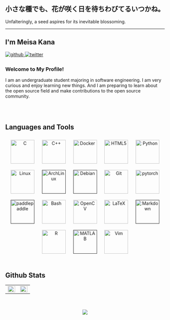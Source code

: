  ## 小さな種でも、花が咲く日を待ちわびてるいつかね。
Unfalteringly, a seed aspires for its inevitable blossoming.
<!-- 
⠀⠀⠀⠀⠀⠀⠀⠀⠀⠀⠀⠀⠀⠀⠀⠀⠀⠀⠀⠀⠀⠀⠀⠀⠀⠀⠀⠀⠀⠀⠀⠀⠀⠀⠀⠀⠀⠀⠀⠀⠀⠀⠀⠀⠀⠀⠀⠀⠀⠀⠀⢀⡠⠖⠙⡀⠀⠀⠀⠀⠀⠀⠀⠀⠀⠀
⠀⠀⠀⠀⠀⠀⠀⠀⠀⠀⠀⠀⠀⠀⠀⠀⠀⠀⠀⠀⠀⠀⠀⠀⠀⣀⣠⠤⠔⠒⠀⠀⠀⠀⠀⠀⠀⠀⢀⠠⢍⣙⠒⠦⢤⣀⠀⠀⣀⠴⠞⠉⠀⠀⠀⡇⠀⠀⠀⠀⠀⠀⠀⠀⠀⠀
⠀⠀⠀⠀⠀⠀⠀⠀⠀⠀⠀⠲⠤⣤⣤⣤⣀⣀⣀⣀⣀⣀⣠⠖⠋⠁⠀⠀⠀⠀⠀⠀⠀⠀⠀⠀⠀⠀⠤⠤⠄⡀⠉⠂⠀⠈⠛⢧⡀⠀⠀⠀⠀⠀⠀⡟⠀⠀⠀⠀⠀⠀⠀⠀⠀⠀
⠀⠀⠀⠀⠀⠀⠀⠀⠀⠀⠸⡀⠀⠀⠀⠀⠀⠀⠀⠀⠀⠀⠀⠀⢀⡤⠒⠉⠀⠀⠀⠀⠀⠀⠀⠀⠀⠀⠀⠀⠀⠀⠀⠀⠀⠀⠀⢀⠉⠀⠀⠀⠀⠀⢀⡇⠀⠀⠀⠀⠀⠀⠀⠀⠀⠀
⠀⠀⠀⠀⠀⠀⠀⠀⠀⠀⠀⣧⠀⠀⠀⠀⠀⠀⠀⠀⠀⠀⢀⡴⠁⠀⠀⠀⠀⠀⠀⠀⠀⠀⠀⠀⠀⠀⠀⠀⠀⠀⠀⠀⠀⠀⠀⠀⠑⣄⠀⠀⠀⠀⣸⠇⠀⠀⠀⠀⠀⠀⠀⠀⠀⠀
⠀⠀⠀⠀⠀⠀⠀⠀⠀⠀⠀⠘⣆⠀⠀⠀⠀⠀⠀⠀⠀⢀⠯⠤⣄⠀⠀⠀⠀⠀⠀⠀⠀⠀⠀⠀⠀⠀⠀⡆⠀⠀⠀⠀⠀⠀⠀⠀⠀⠈⢢⡀⠀⢠⡟⠀⠀⠀⠀⠀⠀⠀⠀⠀⠀⠀
⠀⠀⠀⠀⠀⠀⠀⠀⠀⠀⠀⠀⠘⢆⠀⠀⠀⠀⠀⠀⠀⢦⣀⠀⢀⡉⡇⠀⠀⠀⠀⠀⠀⠀⠀⠀⠀⠀⠀⢸⠀⠀⠇⠀⠀⠀⠀⠀⠀⠀⣄⠱⣤⠏⠀⠀⠀⠀⠀⠀⠀⠀⠀⠀⠀⠀
⠀⠀⠀⠀⠀⠀⠀⠀⠀⠀⢀⡠⠤⠈⠣⠀⠀⠀⠀⠀⡌⠀⠈⠉⠁⠙⠁⠀⡀⠀⠀⠀⠀⢀⠀⠀⠀⠀⠀⢸⡄⠀⢰⠀⠀⠀⡄⠀⠀⠀⢨⠢⡘⣆⠀⠀⠀⠀⠀⠀⠀⠀⠀⠀⠀⠀
⠀⠀⠀⠀⠀⠀⠀⠀⠀⢀⡎⠀⠀⠀⠀⠀⠀⠀⠀⢰⠁⠀⠀⠀⠀⠀⠀⢠⠡⠄⠀⠀⠀⣼⡄⠀⠀⠀⠀⣿⢣⠀⢸⡀⠀⠀⠃⠀⠀⠀⠘⡄⠘⢜⣆⠀⠀⠀⠀⠀⠀⠀⠀⠀⠀⠀
⠀⠀⠀⠀⠀⠀⠀⠀⠀⢸⠇⠀⠀⠀⠀⢡⠀⠀⠀⡎⠀⠀⠀⠀⠀⠀⠈⡜⠀⠀⢀⠆⢠⠇⡇⠀⠀⠀⠀⡟⢸⡆⢸⡎⠆⠀⡀⠀⠀⠀⠀⡇⠈⣎⢻⡄⠀⠀⠀⠀⠀⠀⠀⠀⠀⠀
⠀⠀⠀⠀⠀⠀⠀⠀⠀⣼⠀⠀⠀⠀⠀⢸⡀⠀⢰⠃⠀⠀⠀⠀⡀⢀⣴⠇⠀⣠⢺⢀⡞⠀⢱⠀⠀⠀⢸⠃⠀⡇⢸⢹⠀⠀⡇⠀⠀⠀⠀⣿⠀⢸⠀⢳⠀⠀⠀⠀⠀⠀⠀⠀⠀⠀
⠀⠀⠀⠀⠀⠀⠀⠀⠀⣿⠀⠀⠀⠀⠀⢸⣇⠀⣼⠀⠀⠀⠀⠀⡧⠎⡸⢀⡜⠁⢸⠞⠀⠀⢸⠀⣰⣧⠏⠀⠀⠱⡏⠸⡄⠀⣿⠀⠀⠀⠀⢽⠀⢸⠀⢸⠀⠀⠀⠀⠀⠀⠀⠀⠀⠀
⠀⠀⠀⠀⠀⠀⠀⠀⠀⣿⠀⠀⠀⠀⠀⢸⠻⡄⣿⠀⠀⠀⠀⢰⠁⠀⣣⣭⣶⣶⡄⠀⠀⠀⣌⡴⠁⠉⠀⠀⣀⠀⠁⠀⠁⢸⢹⠀⠀⠀⠀⣿⠀⢸⠀⠘⠀⠀⠀⠀⠀⠀⠀⠀⠀⠀
⠀⠀⠀⠀⠀⠀⠀⠀⠀⡟⠀⠀⠀⠀⠀⣾⠀⠹⡇⠀⠀⠀⠀⢸⠀⠀⠋⠉⠉⠀⠀⠀⠀⠀⠀⠀⠀⠀⠀⠐⠛⠿⢷⡦⠀⠊⣼⠀⠀⠀⠀⣿⠀⠸⡄⠀⠀⠀⠀⠀⠀⠀⠀⠀⠀⠀
⠀⠀⠀⠀⠀⠀⠀⠀⢠⡇⠀⠀⠀⠀⢀⡟⠀⠀⡇⠀⠀⠀⠀⢸⠀⠀⠀⠀⠀⠀⠀⠀⠀⠀⠀⠀⠀⠀⠀⠀⠀⠀⠀⠀⠀⢠⡿⠀⠀⠀⠀⡿⠀⠀⡇⠀⠀⠀⠀⠀⠀⠀⠀⠀⠀⠀
⠀⠀⠀⠀⠀⠀⠀⠀⢸⡇⠀⠀⠀⠀⢸⠇⠀⠀⢷⡾⡄⠀⠀⢸⣄⡀⠀⠀⠀⠀⠀⣀⣀⣀⣄⣀⣀⣀⠀⠀⠀⠀⠀⠀⣰⠏⡇⠀⠀⠀⢰⡇⠀⠀⢻⠀⠀⠀⠀⠀⠀⠀⠀⠀⠀⠀
⠀⠀⠀⠀⠀⠀⠀⠀⢸⠃⠀⠀⠀⢀⡿⠀⠀⠀⠈⠁⠙⣄⠀⠸⣼⡙⠦⣀⡤⣚⠉⠠⠀⠀⡀⠀⠙⢳⣵⡀⠀⠀⢀⣰⠏⣸⠃⠀⢠⠃⣼⠀⠀⠀⢸⡄⠀⠀⠀⠀⠀⠀⠀⠀⠀⠀
⠀⠀⠀⠀⠀⠀⠀⠀⣼⠀⠀⠀⠀⣸⠇⠀⠀⠀⠀⠀⠀⠈⠳⣤⡟⡇⠀⣾⡇⠐⠀⠀⠀⢰⠁⠀⠇⡠⠙⣧⡤⠶⠛⡇⠀⡟⠀⣠⣿⢰⢣⠀⠀⠀⠀⣇⠀⠀⠀⠀⠀⠀⠀⠀⠀⠀
⠀⠀⠀⠀⠀⠀⠀⠀⡏⠀⠀⠀⠀⡟⠀⠀⠀⠀⠀⠀⠀⠀⠀⢸⢰⡇⠀⢿⣷⣄⠀⠐⢹⠥⡴⢂⡼⢁⡄⢹⢀⣀⠀⡇⣼⡡⠞⠁⠃⠁⢸⠀⠀⠀⠀⢸⡀⠀⠀⠀⠀⠀⠀⠀⠀⠀
⠀⠀⠀⠀⠀⠀⠀⠀⢀⠀⠀⠀⠀⡇⠀⠀⠀⠀⠀⠀⠀⠀⠀⠰⣾⠇⢠⠋⠻⣿⣷⣦⣤⣀⢈⣁⡖⠋⢀⠀⠃⢈⡇⣿⡼⠀⣀⠤⠄⠀⣸⠀⠀⠀⠀⠎⣇⠀⠀⠀⠀⠀⠀⠀⠀⠀
⠀⠀⠀⠀⠀⠀⠀⢀⠃⠀⠀⢀⠀⡇⠀⠀⠀⠀⠀⠀⠀⠀⣠⠃⡸⠀⣼⠀⠀⠈⣹⠃⠀⠈⣿⠉⠉⢿⠿⣷⣤⡾⠀⢿⣧⡌⢀⠔⠂⠀⣿⠀⠀⠀⠀⠘⡼⡀⠀⠀⠀⠀⠀⠀⠀⠀
⠀⠀⠀⠀⠀⠀⠀⡎⠀⠀⠀⢸⡀⢱⡀⠀⠀⠀⠀⠀⠐⢎⣁⣠⠇⠀⡏⠀⡰⡏⠁⠀⠀⣰⢻⠀⠀⠈⡆⠈⡏⠁⠀⠘⣿⣷⡘⡄⠈⠂⣿⠀⢰⠀⠀⠀⠘⢧⠀⠀⠀⠀⠀⠀⠀⠀
⠀⠀⠀⠀⠀⠀⣸⠃⠀⠀⠀⢸⡷⣄⡹⢤⣀⠀⠀⠀⠀⠀⠉⠀⠀⠀⠕⠾⠄⠹⣄⣀⣴⠋⠘⣇⠀⢠⣧⡴⢣⠀⠀⠀⢱⢻⡇⢸⠀⠀⣿⠀⣾⠀⠀⠀⠀⠈⢣⡀⠀⠀⠀⠀⠀⠀
⠀⠀⠀⠀⠀⠀⡿⠀⠀⠀⠀⠸⡇⠈⠙⠓⠛⠉⠉⠀⠀⠀⠀⠀⠀⡼⠀⠀⠀⠀⠈⠉⠀⠀⠀⠈⠙⠁⠀⠀⢸⡄⠀⠠⡛⠊⢀⠎⠀⠀⣿⠀⡇⣇⠀⠀⠀⠀⠀⠹⣄⠀⠀⠀⠀⠀
⡀⠀⠀⠀⠀⢰⡇⠀⠀⠀⠀⠀⣿⠀⠀⠀⠀⠀⣠⠴⠶⠶⣤⣀⢰⠇⠀⠀⠀ ⠀⠀⠀⠀⠀⠀⠀⠀⠀⠀⠀⣇⠴⠊⢀⠴⠋⢀⣀⣀⢻⠀⣇⣼⣦⠀⠀⠀⠀⠀⠘⢧⡀⠀⠀⠀
⣷⡀⠀⠀⠀⢸⡇⠀⠀⠀⠀⠀⠸⣇⠀⠀⠀⢰⡇⠀⠀⠀⠀⢈⡿⠀⠀⠀⠀ ⠀⠀⠀⠀⠀⠀⠀⠀⠀⠀⠀⢿⢄⠔⢁⡴⠛⠉⠀⠀⠹⡇⢇⣿⡞⢧⡀⠀⠀⠀⢀⣠⡿
⢸⣧⢀⣤⣴⠜⣧⠀⠀⠀⠀⠀⠀⢻⣶⠿⠷⢾⣷⣄⠀⠀⠀⣸⠇⠀⠀⠀⠀ ⠀⠀⠀⠀⠀⠀⠀⠀⠀⠀⠀⢸⡅⠀⣿⣤⣀⠀⠀⢀⣠⣿⡈⠿⠧⠬⢿⣄⠀⣠⡿⠃⠀⠀⠀⠀
⠀⣿⣿⣿⠁⠀⢻⡆⠀⠀⠀⠀⠀⠈⢻⣄⠀⠀⣸⠹⣿⡗⢲⣿⠀⠀⠀⠀⠀⠀⠀⠀⠀⠀⠀⠀⠀⠀⠀⠀⠀⠘⡇⠀⠈⠛⠿⠿⠿⣿⡟⠁⠱⣄⠀⠀⢀⣿⣷⡿⠁⠀⠀⠀⠀⠀⠀⠀
 -->
 
 ---
 
## I'm Meisa Kana  
  

<a href="https://github.com/KanaMeisa" target="_blank">
<img src=https://img.shields.io/badge/github-%2324292e.svg?&style=for-the-badge&logo=github&logoColor=white alt=github style="margin-bottom: 5px;" />
</a>
<a href="https://twitter.com/Kana_Meisa" target="_blank">
<img src=https://img.shields.io/badge/twitter-%2300acee.svg?&style=for-the-badge&logo=twitter&logoColor=white alt=twitter style="margin-bottom: 5px;" />
</a>  
  



### Welcome to My Profile!  
I am an undergraduate student majoring in software engineering. I am very curious and enjoy learning new things. And I am preparing to learn about the open source field and make contributions to the open source community.  


<br/>  
<br/>  


## Languages and Tools  
<div align="center">  
<a href="https://www.cprogramming.com/" target="_blank"><img style="margin: 10px" src="https://profilinator.rishav.dev/skills-assets/c-original.svg" alt="C" height="75" /></a>  
<a href="https://www.cplusplus.com/" target="_blank"><img style="margin: 10px" src="https://profilinator.rishav.dev/skills-assets/cplusplus-original.svg" alt="C++" height="75" /></a>  
<a href="https://www.docker.com/" target="_blank"><img style="margin: 10px" src="https://profilinator.rishav.dev/skills-assets/docker-original-wordmark.svg" alt="Docker" height="75" /></a>  
<a href="https://en.wikipedia.org/wiki/HTML5" target="_blank"><img style="margin: 10px" src="https://profilinator.rishav.dev/skills-assets/html5-original-wordmark.svg" alt="HTML5" height="75" /></a>  
<a href="https://www.python.org/" target="_blank"><img style="margin: 10px" src="https://profilinator.rishav.dev/skills-assets/python-original.svg" alt="Python" height="75" /></a>  
<a href="https://www.linux.org/" target="_blank"><img style="margin: 10px" src="https://profilinator.rishav.dev/skills-assets/linux-original.svg" alt="Linux" height="75" /></a>
<a href="" target="_blank"><img style="margin: 10px" src="https://cdn.iconscout.com/icon/free/png-256/free-archlinux-3521282-2944701.png" alt="ArchLinux" height="75" /></a>
<a href="" target="_blank"><img style="margin: 10px" src="https://upload.wikimedia.org/wikipedia/commons/thumb/6/66/Openlogo-debianV2.svg/1200px-Openlogo-debianV2.svg.png" alt="Debian" height="75" /></a>  
<a href="https://github.com/" target="_blank"><img style="margin: 10px" src="https://profilinator.rishav.dev/skills-assets/git-scm-icon.svg" alt="Git" height="75" /></a>  
<a href="https://pytorch.org/" target="_blank"><img style="margin: 10px" src="https://profilinator.rishav.dev/skills-assets/pytorch-icon.svg" alt="pytorch" height="75" /></a> 
<a href="" target="_blank"><img style="margin: 10px" src="https://paddlepaddle-org-cn.cdn.bcebos.com/paddle-international-site-web/static/media/paddlelogo.0b483fa7.png" alt="paddlepaddle" height="75" /></a>  
<a href="https://www.gnu.org/software/bash/" target="_blank"><img style="margin: 10px" src="https://upload.wikimedia.org/wikipedia/commons/thumb/4/4b/Bash_Logo_Colored.svg/2048px-Bash_Logo_Colored.svg.png" alt="Bash" height="75" /></a>
<a href="https://opencv.org/" target="_blank"><img style="margin: 10px" src="https://profilinator.rishav.dev/skills-assets/opencv-icon.svg" alt="OpenCV" height="75" /></a>  
<a href="https://www.latex-project.org/" target="_blank"><img style="margin: 10px" src="https://profilinator.rishav.dev/skills-assets/latex.png" alt="LaTeX" height="75" /></a>
<a href="" target="_blank"><img style="margin: 10px" src="https://upload.wikimedia.org/wikipedia/commons/thumb/4/48/Markdown-mark.svg/1920px-Markdown-mark.svg.png" alt="Markdown" height="75" /></a>
<a href="https://www.r-project.org/" target="_blank"><img style="margin: 10px" src="https://profilinator.rishav.dev/skills-assets/r.svg" alt="R" height="75" /></a>  
<a href="" target="_blank"><img style="margin: 10px" src="https://upload.wikimedia.org/wikipedia/commons/2/21/Matlab_Logo.png" alt="MATLAB" height="75" /></a>  
<a href="https://www.vim.org/" target="_blank"><img style="margin: 10px" src="https://upload.wikimedia.org/wikipedia/commons/9/9f/Vimlogo.svg" alt="Vim" height="75" /></a>  


</div>  

<br/>  


## Github Stats  
<table><tr><td valign="top" width="50%">

<img src="https://github-readme-stats.vercel.app/api?username=KanaMeisa&show_icons=true&count_private=true&hide_border=true" align="left" style="width: 100%" />

</td><td valign="top" width="50%">

<img src="https://github-readme-stats.vercel.app/api/top-langs/?username=KanaMeisa&hide_border=true&layout=compact" align="left" style="width: 100%" />

</td></tr></table>  

<br/>  

  

<br/>  

<div align="center">
<img src="https://komarev.com/ghpvc/?username=KanaMeisa&&style=flat-square" align="center" />
</div>  
  

<br/>  
